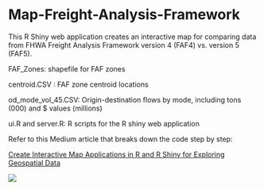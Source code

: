 # Map-Freight-Analysis-Framework
This R Shiny web application creates an interactive map for comparing data from FHWA Freight Analysis Framework version 4 (FAF4) vs. version 5 (FAF5).

FAF_Zones: shapefile for FAF zones

centroid.CSV : FAF zone centroid locations

od_mode_vol_45.CSV: Origin-destination flows by mode, including tons (000) and $ values (millions)

ui.R and server.R: R scripts for the R shiny web application


Refer to this Medium article that breaks down the code step by step:

[Create Interactive Map Applications in R and R Shiny for Exploring Geospatial Data](https://huajing-shi.medium.com/create-interactive-map-applications-in-r-and-r-shiny-for-exploring-geospatial-data-96b0f9692f0f?sk=481138ff99507245f15683bd58b73def)



![](faf.gif)
